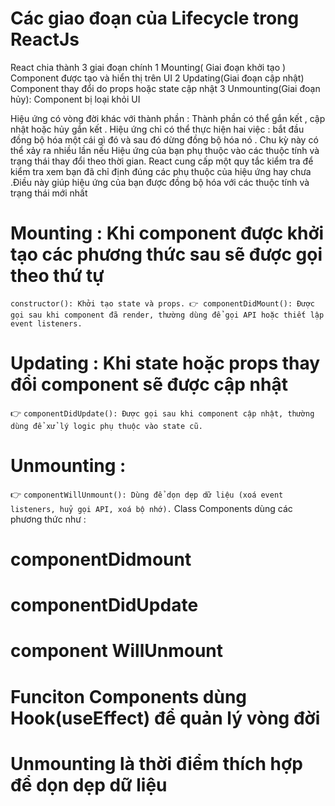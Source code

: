 # Các giao  đoạn của Lifecycle trong ReactJs
React chia thành 3 giai đoạn chính
1 Mounting( Giai đoạn khởi tạo ) Component được tạo và hiển thị trên UI
2 Updating(Giai đoạn cập nhật) Component thay đổi do props hoặc state cập nhật
3 Unmounting(Giai đoạn hủy): Component bị loại khỏi UI


Hiệu ứng có vòng đời khác với thành phần :
Thành phần có thể gắn kết , cập nhật hoặc hủy gắn kết .
Hiệu ứng chỉ có thể thực hiện hai việc : bắt đầu đồng bộ hóa một cái gì đó và sau đó dừng đồng bộ hóa nó .
Chu kỳ này có thể xảy ra nhiều lần nếu Hiệu ứng của bạn phụ thuộc vào các thuộc tính và trạng thái thay đổi theo thời gian. React cung cấp một quy tắc kiểm tra để kiểm tra xem bạn đã chỉ định đúng các phụ thuộc của hiệu ứng hay chưa .Điều này giúp hiệu ứng của bạn được đồng bộ hóa với các thuộc tính và trạng thái mới nhất

# Mounting : Khi component được khởi tạo các phương thức sau sẽ được gọi theo thứ tự 
<!-- class MyComponent extends React.Component {
  constructor(props) {
    super(props);
    console.log("Constructor: Khởi tạo state");
  }

  componentDidMount() {
    console.log("componentDidMount: Component đã render xong");
  }

  render() {
    return <h1>Xin chào, React!</h1>;
  }
} -->
`constructor(): Khởi tạo state và props. 👉 componentDidMount(): Được gọi sau khi component đã render, thường dùng để gọi API hoặc thiết lập event listeners.`
# Updating : Khi state hoặc props thay đổi component sẽ được cập nhật 
<!-- class MyComponent extends React.Component {
  state = { count: 0 };

  componentDidUpdate(prevProps, prevState) {
    console.log(`componentDidUpdate: Count thay đổi từ ${prevState.count} ➝ ${this.state.count}`);
  }

  render() {
    return (
      <div>
        <p>Count: {this.state.count}</p>
        <button onClick={() => this.setState({ count: this.state.count + 1 })}>Tăng</button>
      </div>
    );
  }
} -->
👉 `componentDidUpdate(): Được gọi sau khi component cập nhật, thường dùng để xử lý logic phụ thuộc vào state cũ.`
# Unmounting :  
<!-- class MyComponent extends React.Component {
  componentWillUnmount() {
    console.log("componentWillUnmount: Dọn dẹp trước khi component bị xoá");
  }

  render() {
    return <h1>Xin chào!</h1>;
  }
} -->
👉 `componentWillUnmount(): Dùng để dọn dẹp dữ liệu (xoá event listeners, huỷ gọi API, xoá bộ nhớ).`
Class Components dùng các phương thức như :
# componentDidmount
# componentDidUpdate 
# component WillUnmount

# Funciton Components dùng Hook(useEffect) để quản lý vòng đời

# Unmounting là thời điểm thích hợp để dọn dẹp dữ liệu